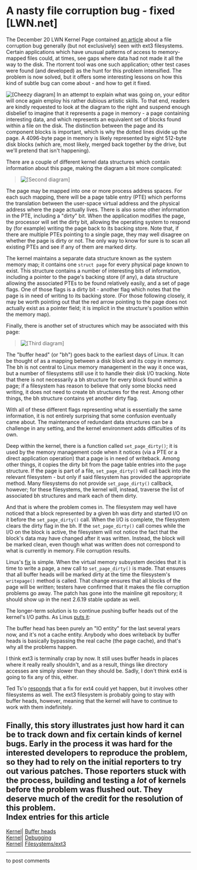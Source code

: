 # A nasty file corruption bug - fixed [LWN.net]

The December 20 LWN Kernel Page contained [an article](http://lwn.net/Articles/215113/) about a file corruption bug generally (but not exclusively) seen with ext3 filesystems. Certain applications which have unusual patterns of access to memory-mapped files could, at times, see gaps where data had not made it all the way to the disk. The rtorrent tool was one such application; other test cases were found (and developed) as the hunt for this problem intensified. The problem is now solved, but it offers some interesting lessons on how this kind of subtle bug can come about - and how to get it fixed. 

![\[Cheezy diagram\]](https://static.lwn.net/images/ns/kernel/DirtyPageBug1.png) In an attempt to explain what was going on, your editor will once again employ his rather dubious artistic skills. To that end, readers are kindly requested to look at the diagram to the right and suspend enough disbelief to imagine that it represents a page in memory - a page containing interesting data, and which represents an equivalent set of blocks found within a file on the disk. The distinction between the page and its component blocks is important, which is why the dotted lines divide up the page. A 4096-byte page in memory is likely represented by eight 512-byte disk blocks (which are, most likely, merged back together by the drive, but we'll pretend that isn't happening). 

There are a couple of different kernel data structures which contain information about this page, making the diagram a bit more complicated: 

> ![\[Second diagram\]](https://static.lwn.net/images/ns/kernel/DirtyPageBug2.png)

The page may be mapped into one or more process address spaces. For each such mapping, there will be a page table entry (PTE) which performs the translation between the user-space virtual address and the physical address where the page actually lives. There is also some other information in the PTE, including a "dirty" bit. When the application modifies the page, the processor will set the dirty bit, allowing the operating system to respond by (for example) writing the page back to its backing store. Note that, if there are multiple PTEs pointing to a single page, they may well disagree on whether the page is dirty or not. The only way to know for sure is to scan all existing PTEs and see if any of them are marked dirty. 

The kernel maintains a separate data structure known as the system memory map; it contains one `struct page` for every physical page known to exist. This structure contains a number of interesting bits of information, including a pointer to the page's backing store (if any), a data structure allowing the associated PTEs to be found relatively easily, and a set of page flags. One of those flags is a dirty bit - another flag which notes that the page is in need of writing to its backing store. (For those following closely, it may be worth pointing out that the red arrow pointing to the page does not actually exist as a pointer field; it is implicit in the structure's position within the memory map). 

Finally, there is another set of structures which may be associated with this page: 

> ![\[Third diagram\]](https://static.lwn.net/images/ns/kernel/DirtyPageBug3.png)

The "buffer head" (or "bh") goes back to the earliest days of Linux. It can be thought of as a mapping between a disk block and its copy in memory. The bh is not central to Linux memory management in the way it once was, but a number of filesystems still use it to handle their disk I/O tracking. Note that there is not necessarily a bh structure for every block found within a page; if a filesystem has reason to believe that only some blocks need writing, it does not need to create bh structures for the rest. Among other things, the bh structure contains yet another dirty flag. 

With all of these different flags representing what is essentially the same information, it is not entirely surprising that some confusion eventually came about. The maintenance of redundant data structures can be a challenge in any setting, and the kernel environment adds difficulties of its own. 

Deep within the kernel, there is a function called `set_page_dirty()`; it is used by the memory management code when it notices (via a PTE or a direct application operation) that a page is in need of writeback. Among other things, it copies the dirty bit from the page table entries into the `page` structure. If the page is part of a file, `set_page_dirty()` will call back into the relevant filesystem \- but only if said filesystem has provided the appropriate method. Many filesystems do not provide `set_page_dirty()` callback, however; for these filesystems, the kernel will, instead, traverse the list of associated bh structures and mark each of them dirty. 

And that is where the problem comes in. The filesystem may well have noticed that a block represented by a given bh was dirty and started I/O on it before the `set_page_dirty()` call. When the I/O is complete, the filesystem clears the dirty flag in the bh. If the `set_page_dirty()` call comes while the I/O on the block is active, the filesystem will not notice the fact that the block's data may have changed after it was written. Instead, the block will be marked clean, even though what was written does not correspond to what is currently in memory. File corruption results. 

Linus's [fix](/Articles/215870/) is simple. When the virtual memory subsystem decides that it is time to write a page, a new call to `set_page_dirty()` is made. That ensures that all buffer heads will be marked dirty at the time the filesystem's `writepage()` method is called. That change ensures that all blocks of the page will be written; testers have confirmed that it makes the file corruption problems go away. The patch has gone into the mainline git repository; it should show up in the next 2.6.19 stable update as well. 

The longer-term solution is to continue pushing buffer heads out of the kernel's I/O paths. As Linus [puts it](/Articles/215871/): 

The buffer head has been purely an "IO entity" for the last several years now, and it's not a cache entity. Anybody who does writeback by buffer heads is basically bypassing the real cache (the page cache), and that's why all the problems happen. 

I think ext3 is terminally crap by now. It still uses buffer heads in places where it really really shouldn't, and as a result, things like directory accesses are simply slower than they should be. Sadly, I don't think ext4 is going to fix any of this, either. 

Ted Ts'o [responds](/Articles/215872/) that a fix for ext4 could yet happen, but it involves other filesystems as well. The ext3 filesystem is probably going to stay with buffer heads, however, meaning that the kernel will have to continue to work with them indefinitely. 

Finally, this story illustrates just how hard it can be to track down and fix certain kinds of kernel bugs. Early in the process it was hard for the interested developers to reproduce the problem, so they had to rely on the initial reporters to try out various patches. Those reporters stuck with the process, building and testing a _lot_ of kernels before the problem was flushed out. They deserve much of the credit for the resolution of this problem.  
Index entries for this article  
---  
[Kernel](/Kernel/Index)| [Buffer heads](/Kernel/Index#Buffer_heads)  
[Kernel](/Kernel/Index)| [Debugging](/Kernel/Index#Debugging)  
[Kernel](/Kernel/Index)| [Filesystems/ext3](/Kernel/Index#Filesystems-ext3)  
  


* * *

to post comments 
